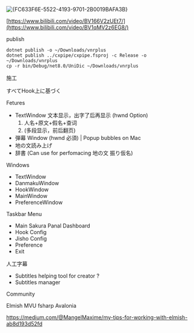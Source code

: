 ![{FC633F6E-5522-4193-9701-2B0019BAFA3B}](https://github.com/user-attachments/assets/97b3a7b1-9c50-47f6-ae9d-b94540441485)

[https://www.bilibili.com/video/BV166V2zUEt7/](https://www.bilibili.com/video/BV1qMV2z6EG8/)

publish

```
dotnet publish -o ~/Downloads/vnrplus
dotnet publish ../cxpipe/cxpipe.fsproj -c Release -o ~/Downloads/vnrplus
cp -r bin/Debug/net8.0/UniDic ~/Downloads/vnrplus
```

施工

すべてHook上に基づく

Fetures

* TextWindow 文本显示，出字了后再显示 (hwnd Option)
    1. 人名+原文+假名+查词
    2. (多段显示，前后翻页)
* 弾幕 Window (hwnd 必須) | Popup bubbles on Mac
* 地の文読み上げ
* 辞書 (Can use for perfomacing 地の文 振り仮名)

Windows

* TextWindow
* DanmakuWindow
* HookWindow
* MainWindow
* PreferenceWindow

Taskbar Menu

* Main Sakura Panal Dashboard
* Hook Config
* Jisho Config
* Preference
* Exit

人工字幕
* Subtitles helping tool for creator ?
* Subtitles manager

Community

Elmish
MVU
fsharp
Avalonia

https://medium.com/@MangelMaxime/my-tips-for-working-with-elmish-ab8d193d52fd
